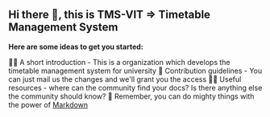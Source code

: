 ## Hi there 👋, this is TMS-VIT => Timetable Management System

**Here are some ideas to get you started:**

🙋‍♀️ A short introduction - This is a organization which develops the timetable management system for university
🌈 Contribution guidelines - You can just mail us the changes and we'll grant you the access
👩‍💻 Useful resources - where can the community find your docs? Is there anything else the community should know?
🧙 Remember, you can do mighty things with the power of [Markdown](https://docs.github.com/github/writing-on-github/getting-started-with-writing-and-formatting-on-github/basic-writing-and-formatting-syntax)
